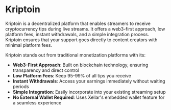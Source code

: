 # Kriptoin

Kriptoin is a decentralized platform that enables streamers to receive cryptocurrency tips during live streams. It offers a web3-first approach, low platform fees, instant withdrawals, and a simple integration process. Kriptoin ensures that your support goes directly to content creators with minimal platform fees.


Kriptoin stands out from traditional monetization platforms with its:

- **Web3-First Approach**: Built on blockchain technology, ensuring transparency and direct control
- **Low Platform Fees**: Keep 95-99% of all tips you receive
- **Instant Withdrawals**: Access your earnings immediately without waiting periods
- **Simple Integration**: Easily incorporate into your existing streaming setup
- **No External Wallet Required**: Uses Xellar's embedded wallet feature for a seamless experience